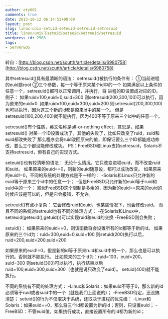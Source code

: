 ```yaml
---
author: ety001
comments: true
date: 2013-10-12 06:14:53+00:00
layout: post
slug: linux-unix-setuid-seteuid-setreuid-setresuid
title: linux/unix下setuid/seteuid/setreuid/setresuid
wordpress_id: 2508
tags:
- Server&OS
---
```


转自：[http://blog.csdn.net/scutth/article/details/6980758](http://blog.csdn.net/scutth/article/details/6980758)

其中setresuid()具有最清晰的语法：
setresuid()被执行的条件有：
①当前进程的euid是root
②三个参数，每一个等于原来某个id中的一个
如果满足以上条件的任意一个，setresuid()都可以正常调用，并执行，将
进程的ID设置成对应的ID。
例子：
如果ruid=100,euid=0,suid=300
则setresuid(200,300,100)可以执行，因为原来的euid=0.
如果ruid=100,euid=300,suid=200
则setresuid(200,300,100)也可以执行，因为这三个新的id都是原来id中的某一个。
但是setresuid(100,200,400)就不能执行，因为400不等于原来三个id中的任意一个。

setresuid()有个性质，英文名称是all-or-nothing effect，意思是，如果setresuid()
对某一个ID设置成功了，其他的失败了，比如只改变了ruid，suid和euid都改失败了
那么程序会将ruid改回原来的值，即保证要么三个ID都能成功修改，要么三个都没能修改成功。
PS：FreeBSD和Linux支持setresuid，Solaris不支持setresuid，但有自己的实现方式。<!-- more -->

seteuid()也有较清晰的语法：
无论什么情况，它只改变进程euid，而不改变ruid和suid。
如果原来的euid==0，则新的euid随意设，都可以成功改变。
如果原来的euid!=0，不同的系统的处理方式是不一样的：
-Solaris和Linux只允许新的euid等于原来三个id中的任意一个；
-但是FreeBSD只允许新的euid等于ruid和suid中的一个；
貌似FreeBSD这个限制是多余的，因为新的euid==原来的euid的时候应该是可以的，但是它会报错，不允许。

setreuid()有点小复杂：
它会修改ruid和euid，也某些情况下，也会修改suid。
而且不同的系统对setreuid也有不同的处理方式：
-在Solaris和Linux中，setreuid(geteuid(),getuid())可以实现ruid和euid的交换
-FreeBSD则会失败；

setuid()：
如果原来的euid==0，则该函数将会设置所有的id都等于新的id。
如果原来的三个id为：ruid=300,euid=0,suid=100
则setuid(200)执行以后，ruid=200,euid=200,suid=200

如果原来的euid!=0，但是新的id等于原来ruid和suid中的一个，那么也是可以执行的。否则就不能执行。
比如原来的三个id为：ruid=100，euid=200，suid=300
则setuid(300)可以执行，执行结束以后ruid=100,euid=300,suid=300（也就是说只改变了euid）。
setuid(400)就不能执行。

不同的系统有不同的处理方式：
-Linux和Solaris：如果euid不等于0，那么新的id必须等于ruid或者suid中的一个（就是我们上面说的）；
-FreeBSD待定，还没搞清楚；
setuid()的行为不仅取决于系统，还取决于进程的优先级：
-Linux和Solaris：如果euid==0，那么将三个id都设置为新的id；否则，只设置euid；
-FreeBSD：不管euid值，如果执行成功，直接设置所有的id都为新的id；
